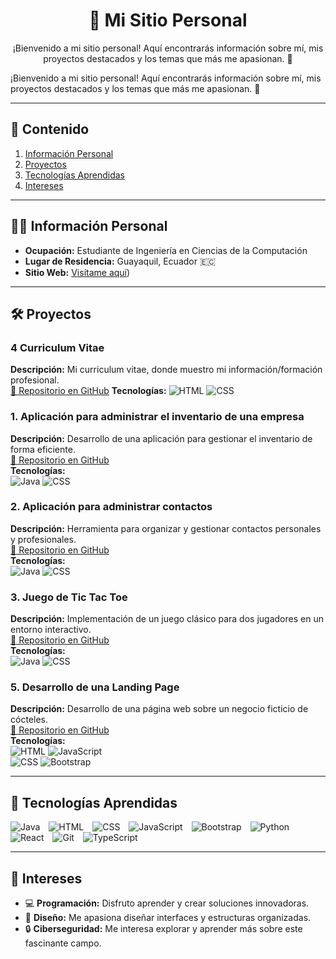 <div align="center">

# 🌟 Mi Sitio Personal

¡Bienvenido a mi sitio personal! Aquí encontrarás información sobre mí, mis proyectos destacados y los temas que más me apasionan. 🚀

</div>

¡Bienvenido a mi sitio personal! Aquí encontrarás información sobre mí, mis proyectos destacados y los temas que más me apasionan. 🚀

---

## 📖 Contenido
1. [Información Personal](#información-personal)
2. [Proyectos](#proyectos)
3. [Tecnologías Aprendidas](#tecnologías-aprendidas)
4. [Intereses](#intereses)

---

## 👩‍💻 Información Personal

- **Ocupación:** Estudiante de Ingeniería en Ciencias de la Computación  
- **Lugar de Residencia:** Guayaquil, Ecuador 🇪🇨  
- **Sitio Web:** [Visítame aquí](https://noesaltos.github.io/curriculum/))  

---

## 🛠️ Proyectos

### 4 Curriculum Vitae
**Descripción:** Mi curriculum vitae, donde muestro mi información/formación profesional.  
[📂 Repositorio en GitHub](https://github.com/NoeSaltos/curriculum)
**Tecnologías:**
![HTML](https://img.shields.io/badge/HTML-%23E34F26.svg?style=flat&logo=html5&logoColor=white)
![CSS](https://img.shields.io/badge/CSS-%231572B6.svg?style=flat&logo=css3&logoColor=white)

### 1. Aplicación para administrar el inventario de una empresa  
**Descripción:** Desarrollo de una aplicación para gestionar el inventario de forma eficiente.  
[📂 Repositorio en GitHub](https://github.com/Sebhvarg/ProyectoPOO)  
**Tecnologías:**  
![Java](https://img.shields.io/badge/Java-%23ED8B00.svg?style=flat&logo=java&logoColor=white) 
![CSS](https://img.shields.io/badge/CSS-%231572B6.svg?style=flat&logo=css3&logoColor=white)

### 2. Aplicación para administrar contactos  
**Descripción:** Herramienta para organizar y gestionar contactos personales y profesionales.  
[📂 Repositorio en GitHub](https://github.com/JDC1907/Proyecto_Estructura_de_Datos)  
**Tecnologías:**  
![Java](https://img.shields.io/badge/Java-%23ED8B00.svg?style=flat&logo=java&logoColor=white) 
![CSS](https://img.shields.io/badge/CSS-%231572B6.svg?style=flat&logo=css3&logoColor=white)

### 3. Juego de Tic Tac Toe  
**Descripción:** Implementación de un juego clásico para dos jugadores en un entorno interactivo.  
[📂 Repositorio en GitHub](https://github.com/NoeSaltos/Proyecto2doEstructuras.git)  
**Tecnologías:**  
![Java](https://img.shields.io/badge/Java-%23ED8B00.svg?style=flat&logo=java&logoColor=white) 
![CSS](https://img.shields.io/badge/CSS-%231572B6.svg?style=flat&logo=css3&logoColor=white)

### 5. Desarrollo de una Landing Page  
**Descripción:** Desarrollo de una página web sobre un negocio ficticio de cócteles.  
[📂 Repositorio en GitHub](https://github.com/NoeSaltos/landing)  
**Tecnologías:**  
![HTML](https://img.shields.io/badge/HTML-%23E34F26.svg?style=flat&logo=html5&logoColor=white) 
![JavaScript](https://img.shields.io/badge/JavaScript-%23F7DF1E.svg?style=flat&logo=javascript&logoColor=black)  
![CSS](https://img.shields.io/badge/CSS-%231572B6.svg?style=flat&logo=css3&logoColor=white) 
![Bootstrap](https://img.shields.io/badge/Bootstrap-%237952B3.svg?style=flat&logo=bootstrap&logoColor=white)

---

## 🚀 Tecnologías Aprendidas

<span style="display: inline-block; margin-right: 10px;">
    <img src="https://img.shields.io/badge/Java-%23ED8B00.svg?style=flat&logo=java&logoColor=white" alt="Java">
</span>
<span style="display: inline-block; margin-right: 10px;">
    <img src="https://img.shields.io/badge/HTML-%23E34F26.svg?style=flat&logo=html5&logoColor=white" alt="HTML">
</span>
<span style="display: inline-block; margin-right: 10px;">
    <img src="https://img.shields.io/badge/CSS-%231572B6.svg?style=flat&logo=css3&logoColor=white" alt="CSS">
</span>
<span style="display: inline-block; margin-right: 10px;">
    <img src="https://img.shields.io/badge/JavaScript-%23F7DF1E.svg?style=flat&logo=javascript&logoColor=black" alt="JavaScript">
</span>
<span style="display: inline-block; margin-right: 10px;">
    <img src="https://img.shields.io/badge/Bootstrap-%237952B3.svg?style=flat&logo=bootstrap&logoColor=white" alt="Bootstrap">
</span>
<span style="display: inline-block; margin-right: 10px;">
    <img src="https://img.shields.io/badge/Python-%233776AB.svg?style=flat&logo=python&logoColor=white" alt="Python">
</span>
<span style="display: inline-block; margin-right: 10px;">
    <img src="https://img.shields.io/badge/React-%2361DAFB.svg?style=flat&logo=react&logoColor=black" alt="React">
</span>
<span style="display: inline-block; margin-right: 10px;">
    <img src="https://img.shields.io/badge/Git-%23F05033.svg?style=flat&logo=git&logoColor=white" alt="Git">
</span>
<span style="display: inline-block; margin-right: 10px;">
    <img src="https://img.shields.io/badge/TypeScript-%23007ACC.svg?style=flat&logo=typescript&logoColor=white" alt="TypeScript">
</span>

---

## 🎯 Intereses

- 💻 **Programación:** Disfruto aprender y crear soluciones innovadoras.  
- 🎨 **Diseño:** Me apasiona diseñar interfaces y estructuras organizadas.  
- 🔒 **Ciberseguridad:** Me interesa explorar y aprender más sobre este fascinante campo.  

